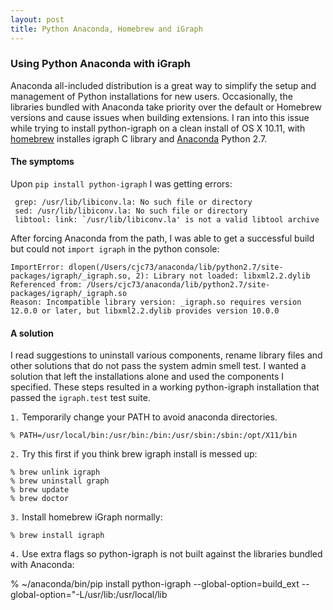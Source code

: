 ```yaml
---
layout: post
title: Python Anaconda, Homebrew and iGraph
---
```


### Using Python Anaconda with iGraph
Anaconda all-included distribution is a great way to simplify the setup and management of Python installations for new users. Occasionally, the libraries bundled with Anaconda take priority over the default or Homebrew versions and cause issues when building extensions. I ran into this issue while trying to install python-igraph on a clean install of OS X 10.11, with [homebrew](brew.sh) installes igraph C library and [Anaconda](https://anaconda.org/) Python 2.7.

#### The symptoms

Upon `pip install python-igraph` I was getting errors:

     grep: /usr/lib/libiconv.la: No such file or directory
     sed: /usr/lib/libiconv.la: No such file or directory
     libtool: link: `/usr/lib/libiconv.la' is not a valid libtool archive

After forcing Anaconda from the path, I was able to get a successful build but could not `import igraph` in the python console:

```
ImportError: dlopen(/Users/cjc73/anaconda/lib/python2.7/site-packages/igraph/_igraph.so, 2): Library not loaded: libxml2.2.dylib
Referenced from: /Users/cjc73/anaconda/lib/python2.7/site-packages/igraph/_igraph.so
Reason: Incompatible library version: _igraph.so requires version 12.0.0 or later, but libxml2.2.dylib provides version 10.0.0 
```

#### A solution

I read suggestions to uninstall various components, rename library files and other solutions that do not pass the system admin smell test. I wanted a solution that left the installations alone and used the components I specified. These steps resulted in a working python-igraph installation that passed the `igraph.test` test suite. 


`1.` Temporarily change your PATH to avoid anaconda directories.

    % PATH=/usr/local/bin:/usr/bin:/bin:/usr/sbin:/sbin:/opt/X11/bin

`2.` Try this first if you think brew igraph install is messed up:

    % brew unlink igraph
    % brew uninstall graph
    % brew update
    % brew doctor

`3.` Install homebrew iGraph normally: 

    % brew install igraph

`4.` Use extra flags so python-igraph is not built against the libraries bundled with Anaconda:

   % ~/anaconda/bin/pip install python-igraph --global-option=build_ext --global-option="-L/usr/lib:/usr/local/lib
   